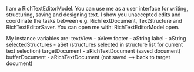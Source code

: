 I am a RichTextEditorModel.  You can use me as a user interface for writing, structuring, saving and designing text. I show you unaccepted edits and coordinate the tasks between e.g. RichTextDocument, TextStructure and RichTextEditorSaver.
You can open me with: RichTextEditorModel open.

My instance variables are:
textView - aView
footer - aString
label - aString
selectedStructures - aSet (structures selected in structure list for current text selection)
targetDocument - aRichTextDocument (saved document)
bufferDocument - aRichTextDocument (not saved --> back to target document)
